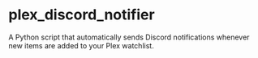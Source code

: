 # plex_discord_notifier
A Python script that automatically sends Discord notifications whenever new items are added to your Plex watchlist.
